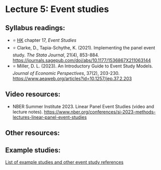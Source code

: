 # Lecture 5: Event studies

## Syllabus readings:

* :star: [HK](https://theeffectbook.net/) chapter 17, *Event Studies*
* :star: Clarke, D., Tapia-Schythe, K. (2021). Implementing the panel event study. *The Stata Journal*, 21(4), 853-884. https://journals.sagepub.com/doi/abs/10.1177/1536867X211063144
* :star: Miller, D. L. (2023). An Introductory Guide to Event Study Models. *Journal of Economic Perspectives*, 37(2), 203-230. https://www.aeaweb.org/articles?id=10.1257/jep.37.2.203

## Video resources:

* NBER Summer Institute 2023. Linear Panel Event Studies (video and lecture notes). https://www.nber.org/conferences/si-2023-methods-lectures-linear-panel-event-studies

## Other resources:


## Example studies:

[List of example studies and other event study references](https://github.com/spcorcor18/LPO-8852/blob/main/lectures/Lecture%205%20-%20Event%20studies/Example%20studies%20-%20event%20studies.md)


